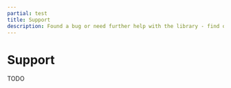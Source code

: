 ```yaml
---
partial: test
title: Support
description: Found a bug or need further help with the library - find out how and where you can get support.
---
```


# Support

TODO
